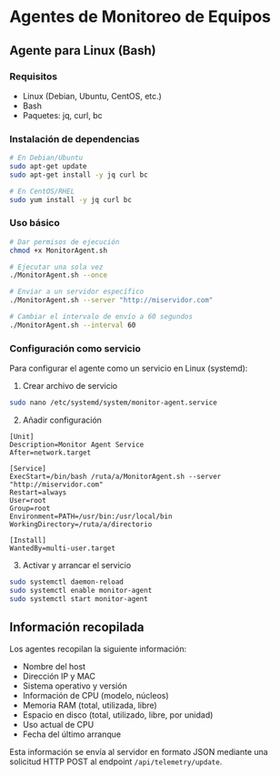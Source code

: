 # Agentes de Monitoreo de Equipos

## Agente para Linux (Bash)

### Requisitos
- Linux (Debian, Ubuntu, CentOS, etc.)
- Bash
- Paquetes: jq, curl, bc

### Instalación de dependencias
```bash
# En Debian/Ubuntu
sudo apt-get update
sudo apt-get install -y jq curl bc

# En CentOS/RHEL
sudo yum install -y jq curl bc
```

### Uso básico
```bash
# Dar permisos de ejecución
chmod +x MonitorAgent.sh

# Ejecutar una sola vez
./MonitorAgent.sh --once

# Enviar a un servidor específico
./MonitorAgent.sh --server "http://miservidor.com"

# Cambiar el intervalo de envío a 60 segundos
./MonitorAgent.sh --interval 60
```

### Configuración como servicio
Para configurar el agente como un servicio en Linux (systemd):

1. Crear archivo de servicio
```bash
sudo nano /etc/systemd/system/monitor-agent.service
```

2. Añadir configuración
```
[Unit]
Description=Monitor Agent Service
After=network.target

[Service]
ExecStart=/bin/bash /ruta/a/MonitorAgent.sh --server "http://miservidor.com"
Restart=always
User=root
Group=root
Environment=PATH=/usr/bin:/usr/local/bin
WorkingDirectory=/ruta/a/directorio

[Install]
WantedBy=multi-user.target
```

3. Activar y arrancar el servicio
```bash
sudo systemctl daemon-reload
sudo systemctl enable monitor-agent
sudo systemctl start monitor-agent
```

## Información recopilada

Los agentes recopilan la siguiente información:
- Nombre del host
- Dirección IP y MAC
- Sistema operativo y versión
- Información de CPU (modelo, núcleos)
- Memoria RAM (total, utilizada, libre)
- Espacio en disco (total, utilizado, libre, por unidad)
- Uso actual de CPU
- Fecha del último arranque

Esta información se envía al servidor en formato JSON mediante una solicitud HTTP POST al endpoint `/api/telemetry/update`. 